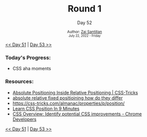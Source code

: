 <div align="center">
  <h1>Round 1</h1>
  <p>Day 52</p>
  <sub>
    Author: <a href="https://github.com/plskz" target="_blank">Zai Santillan</a>
    <br>
    <small>July 22, 2022 - Friday</small>
  </sub>
</div>

[<< Day 51](day051.md) | [Day 53 >>](day053.md)

### Today's Progress:

- CSS aha moments

### Resources:

- [Absolute Positioning Inside Relative Positioning | CSS-Tricks](https://css-tricks.com/absolute-positioning-inside-relative-positioning/)
- [absolute relative fixed positioining how do they differ](https://css-tricks.com/absolute-relative-fixed-positioining-how-do-they-differ/)
- https://css-tricks.com/almanac/properties/p/position/
- [Learn CSS Position In 9 Minutes](https://youtu.be/jx5jmI0UlXU)
- [CSS Overview: Identify potential CSS improvements - Chrome Developers](https://developer.chrome.com/docs/devtools/css-overview/?utm_source=devtools)

[<< Day 51](day051.md) | [Day 53 >>](day053.md)
